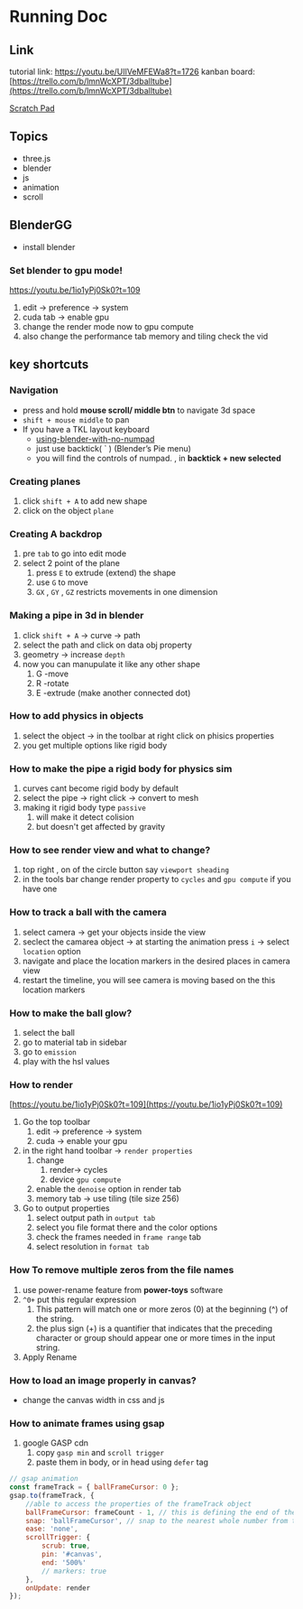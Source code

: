 # Running Doc

## Link

tutorial link: https://youtu.be/UIlVeMFEWa8?t=1726
kanban board: [https://trello.com/b/lmnWcXPT/3dballtube](https://trello.com/b/lmnWcXPT/3dballtube)

[Scratch Pad](https://www.notion.so/Scratch%20Pad.md)

## Topics

- three.js
- blender
- js
- animation
- scroll

## BlenderGG

- install blender

### Set blender to gpu mode!
https://youtu.be/1io1yPj0Sk0?t=109

1. edit ->  preference -> system
2. cuda tab -> enable gpu
3. change the render mode now to gpu compute
4. also change the performance tab memory and tiling check the vid

## key shortcuts

### Navigation
- press and hold **mouse scroll/ middle btn** to navigate 3d space
- `shift + mouse middle` to pan
- If you have a TKL layout keyboard
    - [using-blender-with-no-numpad](https://essentialpicks.com/using-blender-with-no-numpad/)
    - just use backtick( \` ) (Blender’s Pie menu)
    - you will find the controls of numpad. , in **backtick + new selected**

### Creating planes
1. click `shift + A` to add new shape
2. click on the object `plane`

### Creating A backdrop
1. pre `tab` to go into edit mode
2. select 2 point of the plane
   1. press `E` to extrude (extend) the shape
   2. use `G` to move
   3. `GX` , `GY` , `GZ` restricts movements in one dimension

### Making a pipe in 3d in blender
1. click `shift + A` -> curve -> path
2. select the path and click on data obj property
3. geometry -> increase `depth`
4. now you can manupulate it like any other shape 
   1. G -move
   2. R -rotate
   3. E -extrude (make another connected dot)


### How to add physics in objects
1. select the object -> in the toolbar at right click on phisics properties
2. you get multiple options like rigid body


### How to make the **pipe** a rigid body for physics sim
1. curves cant become rigid body by default
2. select the pipe -> right click -> convert to mesh
3. making it rigid body type `passive`
   1. will make it detect colision 
   2. but doesn't get affected by gravity 

### How to see render view and what to change?
1. top right , on of the circle button say `viewport sheading`
2. in the tools bar change render property to `cycles` and `gpu compute` if you have one

### How to track a ball with the camera 
1. select camera -> get your objects inside the view
2. seclect the camarea object -> at starting the animation press `i` -> select `location` option
3. navigate and place the location markers in the desired places in camera view 
4. restart the timeline, you will see camera is moving based on the this location markers

### How to make the ball glow?
1. select the ball
2. go to material tab in sidebar
3. go to `emission`  
4. play with the hsl values

### How to render
[https://youtu.be/1io1yPj0Sk0?t=109](https://youtu.be/1io1yPj0Sk0?t=109)

1. Go the top toolbar 
    1. edit → preference → system
    2. cuda → enable your gpu
2. in the right hand toolbar -> `render properties`
    1. change
        1. render→ cycles
        2. device `gpu compute`
    2. enable the `denoise` option in render tab
    3. memory tab → use tiling (tile size 256)
3. Go to output properties
    1. select output path in `output tab`
    2. select you file format there  and the  color options
    3. check the frames needed in `frame range`  tab
    4. select resolution in `format tab`





### How To remove multiple zeros from the file names

1. use power-rename feature from **power-toys** software
2. `^0+` put this regular expression
    1. This pattern will match one or more zeros (0) at the beginning (^) of the string.
    2. the plus sign (+) is a quantifier that indicates that the preceding character or group should appear one or more times in the input string.
3. Apply Rename



### How to load an image properly in canvas?
- change the canvas width in css and js

### How to animate frames using gsap
1. google GASP cdn
   1. copy `gasp min` and `scroll trigger`
   2. paste them in body, or in head using `defer` tag
```js
// gsap animation
const frameTrack = { ballFrameCursor: 0 };
gsap.to(frameTrack, {
	//able to access the properties of the frameTrack object
	ballFrameCursor: frameCount - 1, // this is defining the end of the animation on the ballframecursor property of the frameTrack object
	snap: 'ballFrameCursor', // snap to the nearest whole number from the var frame track
	ease: 'none',
	scrollTrigger: {
		scrub: true,
		pin: '#canvas',
		end: '500%'
		// markers: true
	},
	onUpdate: render
});

```



